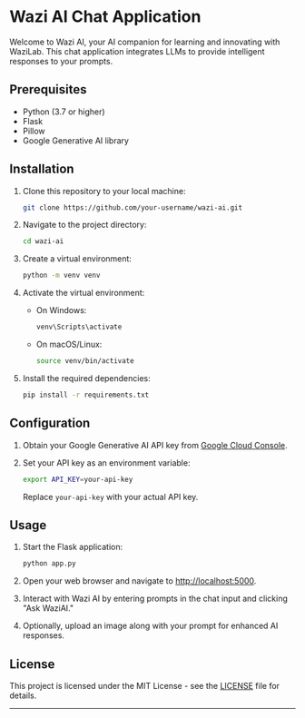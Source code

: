 # Wazi AI Chat Application

Welcome to Wazi AI, your AI companion for learning and innovating with WaziLab. This chat application integrates LLMs to provide intelligent responses to your prompts.

## Prerequisites

- Python (3.7 or higher)
- Flask
- Pillow
- Google Generative AI library

## Installation

1. Clone this repository to your local machine:

   ```bash
   git clone https://github.com/your-username/wazi-ai.git
   ```

2. Navigate to the project directory:

   ```bash
   cd wazi-ai
   ```

3. Create a virtual environment:

   ```bash
   python -m venv venv
   ```

4. Activate the virtual environment:

   - On Windows:

     ```bash
     venv\Scripts\activate
     ```

   - On macOS/Linux:

     ```bash
     source venv/bin/activate
     ```

5. Install the required dependencies:

   ```bash
   pip install -r requirements.txt
   ```

## Configuration

1. Obtain your Google Generative AI API key from [Google Cloud Console](https://console.cloud.google.com/).

2. Set your API key as an environment variable:

   ```bash
   export API_KEY=your-api-key
   ```

   Replace `your-api-key` with your actual API key.

## Usage

1. Start the Flask application:

   ```bash
   python app.py
   ```

2. Open your web browser and navigate to [http://localhost:5000](http://localhost:5000).

3. Interact with Wazi AI by entering prompts in the chat input and clicking "Ask WaziAI."

4. Optionally, upload an image along with your prompt for enhanced AI responses.

## License

This project is licensed under the MIT License - see the [LICENSE](LICENSE) file for details.

---

